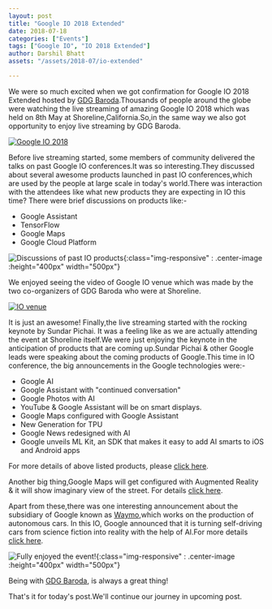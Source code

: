 ```yaml
---
layout: post
title: "Google IO 2018 Extended"
date: 2018-07-18
categories: ["Events"]
tags: ["Google IO", "IO 2018 Extended"]
author: Darshil Bhatt
assets: "/assets/2018-07/io-extended"

---
```

We were so much excited when we got confirmation for Google IO 2018 Extended hosted by [GDG Baroda](https://gdgbaroda.com/).Thousands of people around the globe were watching the live streaming of amazing Google IO 2018 which was held on 8th May at Shoreline,California.So,in the same way we also got opportunity to enjoy live streaming by GDG Baroda.

[![Google IO 2018](https://i.ytimg.com/an_webp/ogfYd705cRs/mqdefault_6s.webp?du=3000&sqp=CMrM0toF&rs=AOn4CLDIpjauRIME1Cg7t4L3rAevOOx-xQ)](https://www.youtube.com/watch?v=ogfYd705cRs)

Before live streaming started, some members of community delivered the talks on past Google IO conferences.It was so interesting.They discussed about several awesome products launched in past IO conferences,which are used by the people at large scale in today's world.There was interaction with the attendees like what new products they are expecting in IO this time? There were brief discussions on products like:-

* Google Assistant
* TensorFlow
* Google Maps
* Google Cloud Platform

![Discussions of past IO products]({{page.assets}}/discussions.jpg){:class="img-responsive" : .center-image :height="400px" width="500px"}

We enjoyed seeing the video of Google IO venue which was made by the two co-organizers of GDG Baroda who were at Shoreline.

[![IO venue](https://i.ytimg.com/an_webp/Gty7tpsonyM/mqdefault_6s.webp?du=3000&sqp=CKm40toF&rs=AOn4CLC6lbsxqqwDJ40t8mkaOt0fDJ6-sw)](https://www.youtube.com/watch?v=Gty7tpsonyM&t=1s)

It is just an awesome! Finally,the live streaming started with the rocking keynote by Sundar Pichai. It was a feeling like as we are actually attending the event at Shoreline itself.We were just enjoying the keynote in the anticipation of products that are coming up.Sundar Pichai & other Google leads were speaking about the coming products of Google.This time in IO conference, the big announcements in the Google technologies were:-

* Google AI
* Google Assistant with "continued conversation"
* Google Photos with AI
* YouTube & Google Assistant will be on smart displays.
* Google Maps configured with Google Assistant
* New Generation for TPU
* Google News redesigned with AI
* Google unveils ML Kit, an SDK that makes it easy to add AI smarts to iOS and Android apps

For more details of above listed products, please [click here](https://techcrunch.com/2018/05/08/8-big-announcements-from-google-i-o-2018/).

Another big thing,Google Maps will get configured with Augmented Reality & it will show imaginary view of the street. For details [click here](https://www.youtube.com/watch?v=xS_NgTAB4jQ).

Apart from these,there was one interesting announcement about the subsidiary of Google known as [Waymo](https://en.wikipedia.org/wiki/Waymo),which works on the production of autonomous cars. In this IO, Google announced that it is turning self-driving cars from science fiction into reality with the help of AI.For more details [click here](https://www.youtube.com/watch?v=UrJ4-AUL4U0).

![Fully enjoyed the event!]({{page.assets}}/end_of_event.jpg){:class="img-responsive" : .center-image :height="400px" width="500px"}

Being with [GDG Baroda](https://gdgbaroda.com/), is always a great thing!

That's it for today's post.We'll continue our journey in upcoming post.
